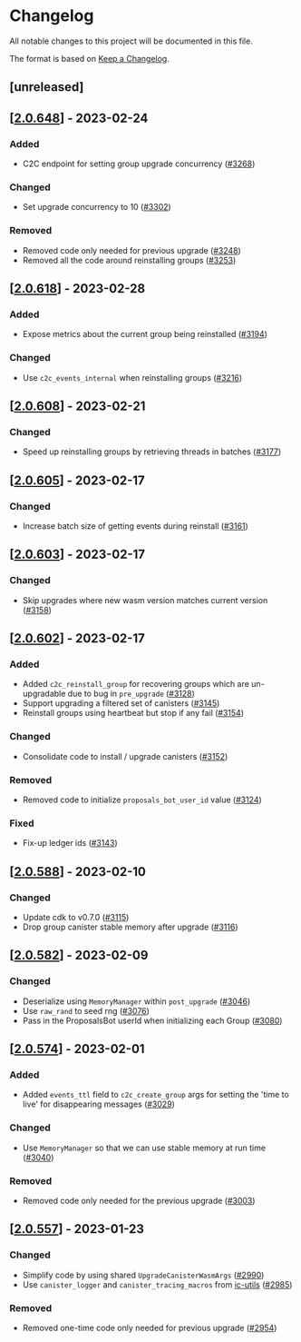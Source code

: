 # Changelog
All notable changes to this project will be documented in this file.

The format is based on [Keep a Changelog](https://keepachangelog.com/en/1.0.0/).

## [unreleased]

## [[2.0.648](https://github.com/open-ic/open-chat/releases/tag/v2.0.648-local_group_index)] - 2023-02-24

### Added

- C2C endpoint for setting group upgrade concurrency ([#3268](https://github.com/open-ic/open-chat/pull/3268))

### Changed

- Set upgrade concurrency to 10 ([#3302](https://github.com/open-ic/open-chat/pull/3302))

### Removed

- Removed code only needed for previous upgrade ([#3248](https://github.com/open-ic/open-chat/pull/3248))
- Removed all the code around reinstalling groups ([#3253](https://github.com/open-ic/open-chat/pull/3253))

## [[2.0.618](https://github.com/open-ic/open-chat/releases/tag/v2.0.618-local_group_index)] - 2023-02-28

### Added

- Expose metrics about the current group being reinstalled ([#3194](https://github.com/open-ic/open-chat/pull/3194))

### Changed

- Use `c2c_events_internal` when reinstalling groups ([#3216](https://github.com/open-ic/open-chat/pull/3216))

## [[2.0.608](https://github.com/open-ic/open-chat/releases/tag/v2.0.608-local_group_index)] - 2023-02-21

### Changed

- Speed up reinstalling groups by retrieving threads in batches ([#3177](https://github.com/open-ic/open-chat/pull/3177))

## [[2.0.605](https://github.com/open-ic/open-chat/releases/tag/v2.0.605-local_group_index)] - 2023-02-17

### Changed

- Increase batch size of getting events during reinstall ([#3161](https://github.com/open-ic/open-chat/pull/3161))

## [[2.0.603](https://github.com/open-ic/open-chat/releases/tag/v2.0.603-local_group_index)] - 2023-02-17

### Changed

- Skip upgrades where new wasm version matches current version ([#3158](https://github.com/open-ic/open-chat/pull/3158))

## [[2.0.602](https://github.com/open-ic/open-chat/releases/tag/v2.0.602-local_group_index)] - 2023-02-17

### Added

- Added `c2c_reinstall_group` for recovering groups which are un-upgradable due to bug in `pre_upgrade` ([#3128](https://github.com/open-ic/open-chat/pull/3128))
- Support upgrading a filtered set of canisters ([#3145](https://github.com/open-ic/open-chat/pull/3145))
- Reinstall groups using heartbeat but stop if any fail ([#3154](https://github.com/open-ic/open-chat/pull/3154))

### Changed

- Consolidate code to install / upgrade canisters ([#3152](https://github.com/open-ic/open-chat/pull/3152))

### Removed

- Removed code to initialize `proposals_bot_user_id` value ([#3124](https://github.com/open-ic/open-chat/pull/3124))

### Fixed

- Fix-up ledger ids ([#3143](https://github.com/open-ic/open-chat/pull/3143))

## [[2.0.588](https://github.com/open-ic/open-chat/releases/tag/v2.0.588-local_group_index)] - 2023-02-10

### Changed

- Update cdk to v0.7.0 ([#3115](https://github.com/open-ic/open-chat/pull/3115))
- Drop group canister stable memory after upgrade ([#3116](https://github.com/open-ic/open-chat/pull/3116))

## [[2.0.582](https://github.com/open-ic/open-chat/releases/tag/v2.0.582-local_group_index)] - 2023-02-09

### Changed

- Deserialize using `MemoryManager` within `post_upgrade` ([#3046](https://github.com/open-ic/open-chat/pull/3046))
- Use `raw_rand` to seed rng ([#3076](https://github.com/open-ic/open-chat/pull/3076))
- Pass in the ProposalsBot userId when initializing each Group ([#3080](https://github.com/open-ic/open-chat/pull/3080))

## [[2.0.574](https://github.com/open-ic/open-chat/releases/tag/v2.0.574-local_group_index)] - 2023-02-01

### Added

- Added `events_ttl` field to `c2c_create_group` args for setting the 'time to live' for disappearing messages ([#3029](https://github.com/open-ic/open-chat/pull/3029))

### Changed

- Use `MemoryManager` so that we can use stable memory at run time ([#3040](https://github.com/open-ic/open-chat/pull/3040))

### Removed

- Removed code only needed for the previous upgrade ([#3003](https://github.com/open-ic/open-chat/pull/3003))

## [[2.0.557](https://github.com/open-ic/open-chat/releases/tag/v2.0.557-local_group_index)] - 2023-01-23

### Changed

- Simplify code by using shared `UpgradeCanisterWasmArgs` ([#2990](https://github.com/open-ic/open-chat/pull/2990))
- Use `canister_logger` and `canister_tracing_macros` from [ic-utils](https://github.com/open-ic/ic-utils) ([#2985](https://github.com/open-ic/open-chat/pull/2985))

### Removed

- Removed one-time code only needed for previous upgrade ([#2954](https://github.com/open-ic/open-chat/pull/2954))

